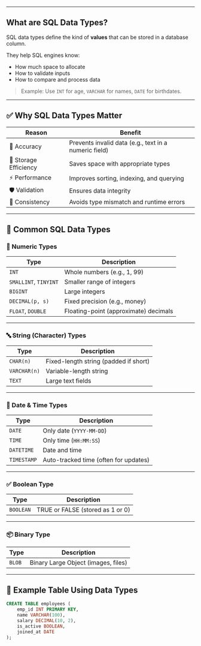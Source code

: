 
---

##  What are SQL Data Types?

SQL data types define the kind of **values** that can be stored in a database column.

They help SQL engines know:
- How much space to allocate
- How to validate inputs
- How to compare and process data

> Example: Use `INT` for age, `VARCHAR` for names, `DATE` for birthdates.

---

## ✅ Why SQL Data Types Matter

| Reason | Benefit |
|--------|---------|
| 🎯 Accuracy | Prevents invalid data (e.g., text in a numeric field) |
| 💾 Storage Efficiency | Saves space with appropriate types |
| ⚡ Performance | Improves sorting, indexing, and querying |
| 🛡️ Validation | Ensures data integrity |
| 🔄 Consistency | Avoids type mismatch and runtime errors |

---

## 🧩 Common SQL Data Types

### 🔢 Numeric Types
| Type | Description |
|------|-------------|
| `INT` | Whole numbers (e.g., 1, 99) |
| `SMALLINT`, `TINYINT` | Smaller range of integers |
| `BIGINT` | Large integers |
| `DECIMAL(p, s)` | Fixed precision (e.g., money) |
| `FLOAT`, `DOUBLE` | Floating-point (approximate) decimals |

---

### 🔤 String (Character) Types
| Type | Description |
|------|-------------|
| `CHAR(n)` | Fixed-length string (padded if short) |
| `VARCHAR(n)` | Variable-length string |
| `TEXT` | Large text fields |

---

### 📅 Date & Time Types
|       Type    |               Description             |
|---------------|---------------------------------------|
| `DATE`        | Only date (`YYYY-MM-DD`)              |
| `TIME`        | Only time (`HH:MM:SS`)                |
| `DATETIME`    | Date and time                         |
| `TIMESTAMP`   | Auto-tracked time (often for updates) |

---

### ✅ Boolean Type
|   Type    |           Description             |
|-----------|-----------------------------------|
| `BOOLEAN` | TRUE or FALSE (stored as 1 or 0)  |

---

### 📦 Binary Type
|  Type  |          Description                 |
|--------|--------------------------------------|
| `BLOB` | Binary Large Object (images, files)  |

---

## 📝 Example Table Using Data Types

```sql
CREATE TABLE employees (
    emp_id INT PRIMARY KEY,
    name VARCHAR(100),
    salary DECIMAL(10, 2),
    is_active BOOLEAN,
    joined_at DATE
);